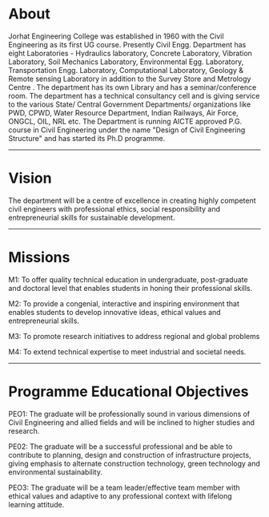 # About
Jorhat Engineering College was established in 1960 with the Civil Engineering as its first UG course.
Presently Civil Engg. Department has eight Laboratories - Hydraulics laboratory, Concrete Laboratory,
Vibration Laboratory, Soil Mechanics Laboratory, Environmental Egg. Laboratory, Transportation Engg.
Laboratory, Computational Laboratory, Geology & Remote sensing Laboratory in addition to the Survey
Store and Metrology Centre . The department has its own Library and has a seminar/conference room. The
department has a technical consultancy cell and is giving service to the various State/ Central Government
Departments/ organizations like PWD, CPWD, Water Resource Department, Indian Railways, Air Force,
ONGCL, OIL, NRL etc. The Department is running AICTE approved P.G. course in Civil Engineering under
the name "Design of Civil Engineering Structure" and has started its Ph.D programme.


---


# Vision
The department will be a centre of excellence in creating highly competent civil engineers with professional ethics, social responsibility and entrepreneurial skills for sustainable development.


---


# Missions
M1: To offer quality technical education in undergraduate, post-graduate and doctoral level that enables
students in honing their professional skills.

M2: To provide a congenial, interactive and inspiring environment that enables students to develop
innovative ideas, ethical values and entrepreneurial skills.

M3: To promote research initiatives to address regional and global problems

M4: To extend technical expertise to meet industrial and societal needs.


---


# Programme Educational Objectives
PEO1: The graduate will be professionally sound in various dimensions of Civil Engineering and allied fields
and will be inclined to higher studies and research.

PE02: The graduate will be a successful professional and be able to contribute to planning, design and
construction of infrastructure projects, giving emphasis to alternate construction technology, green
technology and environmental sustainability.

PEO3: The graduate will be a team leader/effective team member with ethical values and adaptive to any
professional context with lifelong learning attitude.